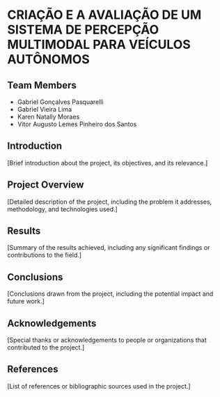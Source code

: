 # CRIAÇÃO E A AVALIAÇÃO DE UM SISTEMA DE PERCEPÇÃO MULTIMODAL PARA VEÍCULOS AUTÔNOMOS

## Team Members
- Gabriel Gonçalves Pasquarelli
- Gabriel Vieira Lima
- Karen Natally Moraes
- Vitor Augusto Lemes Pinheiro dos Santos

## Introduction
[Brief introduction about the project, its objectives, and its relevance.]

## Project Overview
[Detailed description of the project, including the problem it addresses, methodology, and technologies used.]

## Results
[Summary of the results achieved, including any significant findings or contributions to the field.]

## Conclusions
[Conclusions drawn from the project, including the potential impact and future work.]

## Acknowledgements
[Special thanks or acknowledgements to people or organizations that contributed to the project.]

## References
[List of references or bibliographic sources used in the project.]
